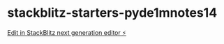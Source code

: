 # stackblitz-starters-pyde1mnotes14

[Edit in StackBlitz next generation editor ⚡️](https://stackblitz.com/~/github.com/tk22kalal2/stackblitz-starters-pyde1mnotes14)